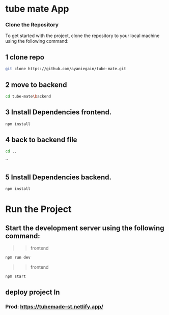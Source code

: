 # tube mate  App


### Clone the Repository

To get started with the project, clone the repository to your local machine using the following command:

## 1 clone repo
```bash
git clone https://github.com/ayaniegain/tube-mate.git

```
## 2 move to backend
```bash
cd tube-mate\backend
```
## 3 Install Dependencies frontend.

```bash
npm install
```
## 4 back to backend file 


```bash
cd ..
```
``
## 5 Install Dependencies backend.

```bash
npm install
```

# Run the Project
## Start the development server using the following command:

>>frontend
```bash
npm run dev
```


>>frontend
```bash
npm start
```
## deploy project In

 ### Prod: https://tubemade-st.netlify.app/

 

 
